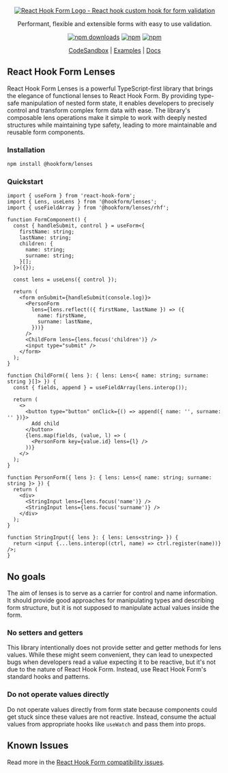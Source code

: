 <div align="center">
    <p align="center">
        <a href="https://react-hook-form.com" title="React Hook Form - Simple React forms validation">
            <img src="https://raw.githubusercontent.com/bluebill1049/react-hook-form/master/docs/logo.png" alt="React Hook Form Logo - React hook custom hook for form validation" />
        </a>
    </p>
</div>

<p align="center">Performant, flexible and extensible forms with easy to use validation.</p>

<div align="center">

[![npm downloads](https://img.shields.io/npm/dm/@hookform/lenses.svg?style=for-the-badge)](https://www.npmjs.com/package/@hookform/lenses)
[![npm](https://img.shields.io/npm/dt/@hookform/lenses.svg?style=for-the-badge)](https://www.npmjs.com/package/@hookform/lenses)
[![npm](https://img.shields.io/bundlephobia/minzip/@hookform/lenses?style=for-the-badge)](https://bundlephobia.com/result?p=@hookform/lenses)

</div>

<p align="center">
  <a href="https://codesandbox.io/p/sandbox/keen-herschel-y5h2ft">CodeSandbox</a> |
  <a href="https://github.com/react-hook-form/lenses/tree/main/examples/stories">Examples</a> |
  <a href="https://react-hook-form.com/docs/uselens">Docs</a>
</p>

## React Hook Form Lenses

React Hook Form Lenses is a powerful TypeScript-first library that brings the elegance of functional lenses to React Hook Form. By providing type-safe manipulation of nested form state, it enables developers to precisely control and transform complex form data with ease. The library's composable lens operations make it simple to work with deeply nested structures while maintaining type safety, leading to more maintainable and reusable form components.

### Installation

```bash
npm install @hookform/lenses
```

### Quickstart

```tsx
import { useForm } from 'react-hook-form';
import { Lens, useLens } from '@hookform/lenses';
import { useFieldArray } from '@hookform/lenses/rhf';

function FormComponent() {
  const { handleSubmit, control } = useForm<{
    firstName: string;
    lastName: string;
    children: {
      name: string;
      surname: string;
    }[];
  }>({});

  const lens = useLens({ control });

  return (
    <form onSubmit={handleSubmit(console.log)}>
      <PersonForm
        lens={lens.reflect(({ firstName, lastName }) => ({
          name: firstName,
          surname: lastName,
        }))}
      />
      <ChildForm lens={lens.focus('children')} />
      <input type="submit" />
    </form>
  );
}

function ChildForm({ lens }: { lens: Lens<{ name: string; surname: string }[]> }) {
  const { fields, append } = useFieldArray(lens.interop());

  return (
    <>
      <button type="button" onClick={() => append({ name: '', surname: '' })}>
        Add child
      </button>
      {lens.map(fields, (value, l) => (
        <PersonForm key={value.id} lens={l} />
      ))}
    </>
  );
}

function PersonForm({ lens }: { lens: Lens<{ name: string; surname: string }> }) {
  return (
    <div>
      <StringInput lens={lens.focus('name')} />
      <StringInput lens={lens.focus('surname')} />
    </div>
  );
}

function StringInput({ lens }: { lens: Lens<string> }) {
  return <input {...lens.interop((ctrl, name) => ctrl.register(name))} />;
}
```

## No goals

The aim of lenses is to serve as a carrier for control and name information. It should provide good approaches for manipulating types and describing form structure, but it is not supposed to manipulate actual values inside the form.

### No setters and getters

This library intentionally does not provide setter and getter methods for lens values. While these might seem convenient, they can lead to unexpected bugs when developers read a value expecting it to be reactive, but it's not due to the nature of React Hook Form. Instead, use React Hook Form's standard hooks and patterns.

### Do not operate values directly

Do not operate values directly from form state because components could get stuck since these values are not reactive. Instead, consume the actual values from appropriate hooks like `useWatch` and pass them into props.

## Known Issues

Read more in the [React Hook Form compatibility issues](https://github.com/react-hook-form/react-hook-form/issues/13009).
